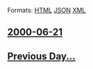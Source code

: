 
Formats: [HTML](2000/06/21/index.html)  [JSON](2000/06/21/index.json)  [XML](2000/06/21/index.xml)  

## [2000-06-21](/news/2000/06/21/index.md)

## [Previous Day...](/news/2000/06/20/index.md)

